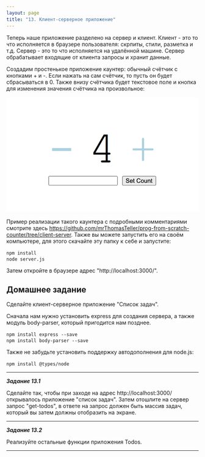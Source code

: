 ```yaml
---
layout: page
title: "13. Клиент-серверное приложение"
---
```


Теперь наше приложение разделено на сервер и клиент. Клиент - это то что исполняется в браузере пользователя: скрпиты, стили, разметка и т.д. Сервер - это то что исполняется на удалённой машине. Сервер обрабатывает входящие от клиента запросы и хранит данные.

Создадим простенькое приложение каунтер: обычный счётчик с кнопками + и -. Если нажать на сам счётчик, то пусть он будет сбрасываться в 0. Также внизу счётчика будет текстовое поле и кнопка для изменения значения счётчика на произвольное:

<img src="img/CounterApp.png">

Пример реализации такого каунтера с подробными комментариями смотрите здесь <https://github.com/mrThomasTeller/prog-from-scratch-counter/tree/client-server>. Также вы можете запустить его на своём компьютере, для этого скачайте эту папку к себе и запустите:

```
npm install
node server.js
```

Затем откройте в браузере адрес "http://localhost:3000/".

## Домашнее задание

Сделайте клиент-серверное приложение "Список задач".

Сначала нам нужно установить express для создания сервера, а также модуль body-parser, который пригодится нам позднее.

```
npm install express --save
npm install body-parser --save
```

Также не забудьте установить поддержку автодополнения для node.js:

```
npm install @types/node
```

---

_**Задание 13.1**_

Сделайте так, чтобы при заходе на адрес http://localhost:3000/ открывалось приложение "список задач". Затем отошлите на сервер запрос "get-todos", в ответе на запрос должен быть массив задач, который вы затем должны отобразить на экране.

---

_**Задание 13.2**_

Реализуйте остальные функции приложения Todos.

---
